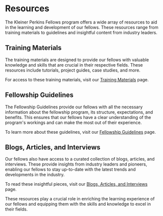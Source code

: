 # Resources

The Kleiner Perkins Fellows program offers a wide array of resources to aid in the learning and development of our fellows. These resources range from training materials to guidelines and insightful content from industry leaders. 

## Training Materials

The training materials are designed to provide our fellows with valuable knowledge and skills that are crucial in their respective fields. These resources include tutorials, project guides, case studies, and more.

For access to these training materials, visit our [Training Materials](https://kleinerperkinsfellows.com/training-materials) page.

## Fellowship Guidelines

The Fellowship Guidelines provide our fellows with all the necessary information about the fellowship program, its structure, expectations, and benefits. This ensures that our fellows have a clear understanding of the program's workings and can make the most out of their experience.

To learn more about these guidelines, visit our [Fellowship Guidelines](https://kleinerperkinsfellows.com/fellowship-guidelines) page.

## Blogs, Articles, and Interviews

Our fellows also have access to a curated collection of blogs, articles, and interviews. These provide insights from industry leaders and pioneers, enabling our fellows to stay up-to-date with the latest trends and developments in the industry.

To read these insightful pieces, visit our [Blogs, Articles, and Interviews](https://kleinerperkinsfellows.com/blogs-articles-interviews) page.

These resources play a crucial role in enriching the learning experience of our fellows and equipping them with the skills and knowledge to excel in their fields.

